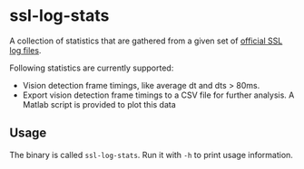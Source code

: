 # ssl-log-stats

A collection of statistics that are gathered from a given set of [official SSL log files](https://ssl.robocup.org/game-logs/).

Following statistics are currently supported:

 * Vision detection frame timings, like average dt and dts > 80ms.
 * Export vision detection frame timings to a CSV file for further analysis. A Matlab script is provided to plot this data

## Usage

The binary is called `ssl-log-stats`.
Run it with `-h` to print usage information.
